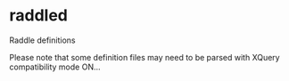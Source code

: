 # raddled
Raddle definitions

Please note that some definition files may need to be parsed with XQuery compatibility mode ON...
